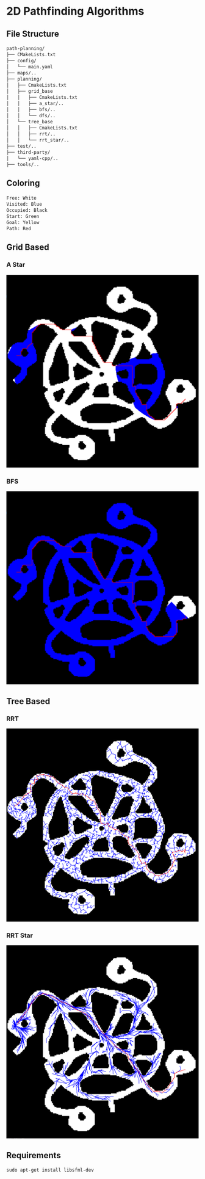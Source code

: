 # 2D Pathfinding Algorithms

## File Structure

```
path-planning/
├── CMakeLists.txt
├── config/
│   └── main.yaml
├── maps/..
├── planning/
│   ├── CmakeLists.txt
│   ├── grid_base
│   │   ├── CmakeLists.txt
│   │   ├── a_star/..
│   │   ├── bfs/..
│   │   └── dfs/..
│   └── tree_base
│   │   ├── CmakeLists.txt
│   │   ├── rrt/..
│   │   └── rrt_star/..
├── test/..
├── third-party/
│   └── yaml-cpp/..
├── tools/..

```

## Coloring

```
Free: White
Visited: Blue
Occupied: Black
Start: Green
Goal: Yellow
Path: Red
```

## Grid Based

### A Star

![](images/astar.png)

### BFS

![](images/bfs.png)

## Tree Based

### RRT

![](images/rrt.png)

### RRT Star

![](images/rrt_star.png)


## Requirements

```
sudo apt-get install libsfml-dev
```
